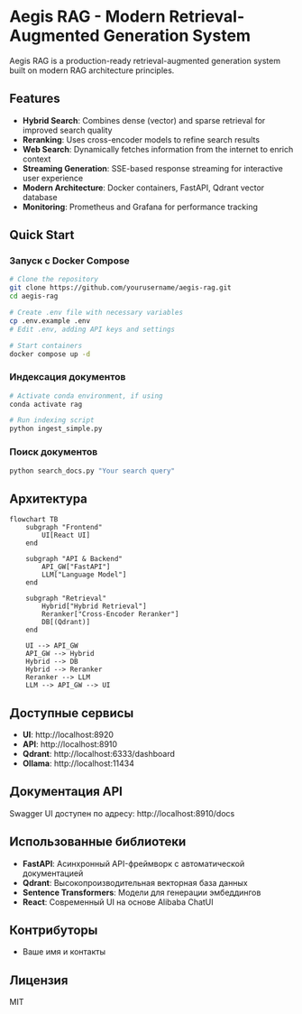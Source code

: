 # Aegis RAG - Modern Retrieval-Augmented Generation System

Aegis RAG is a production-ready retrieval-augmented generation system built on modern RAG architecture principles.

## Features

- **Hybrid Search**: Combines dense (vector) and sparse retrieval for improved search quality
- **Reranking**: Uses cross-encoder models to refine search results
- **Web Search**: Dynamically fetches information from the internet to enrich context
- **Streaming Generation**: SSE-based response streaming for interactive user experience
- **Modern Architecture**: Docker containers, FastAPI, Qdrant vector database
- **Monitoring**: Prometheus and Grafana for performance tracking

## Quick Start

### Запуск с Docker Compose

```bash
# Clone the repository
git clone https://github.com/yourusername/aegis-rag.git
cd aegis-rag

# Create .env file with necessary variables
cp .env.example .env
# Edit .env, adding API keys and settings

# Start containers
docker compose up -d
```

### Индексация документов

```bash
# Activate conda environment, if using
conda activate rag

# Run indexing script
python ingest_simple.py
```

### Поиск документов

```bash
python search_docs.py "Your search query"
```

## Архитектура

```mermaid
flowchart TB
    subgraph "Frontend"
        UI[React UI]
    end

    subgraph "API & Backend"
        API_GW["FastAPI"]
        LLM["Language Model"]
    end

    subgraph "Retrieval"
        Hybrid["Hybrid Retrieval"]
        Reranker["Cross-Encoder Reranker"]
        DB[(Qdrant)]
    end

    UI --> API_GW
    API_GW --> Hybrid
    Hybrid --> DB
    Hybrid --> Reranker
    Reranker --> LLM
    LLM --> API_GW --> UI
```

## Доступные сервисы

- **UI**: http://localhost:8920
- **API**: http://localhost:8910
- **Qdrant**: http://localhost:6333/dashboard
- **Ollama**: http://localhost:11434

## Документация API

Swagger UI доступен по адресу: http://localhost:8910/docs

## Использованные библиотеки

- **FastAPI**: Асинхронный API-фреймворк с автоматической документацией
- **Qdrant**: Высокопроизводительная векторная база данных
- **Sentence Transformers**: Модели для генерации эмбеддингов
- **React**: Современный UI на основе Alibaba ChatUI

## Контрибуторы

- Ваше имя и контакты

## Лицензия

MIT
